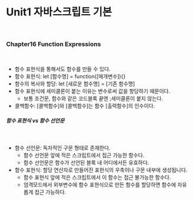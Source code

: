 # Unit1 자바스크립트 기본
<br>

### Chapter16 Function Expressions
<br>

- 함수 표현식을 통해서도 함수를 만들 수 있다.
- 함수 표현식: let [함수명] = function([매개변수]){}
- 함수의 복사와 할당: let [새로운 함수명] = [기존 함수명]
- 함수 표현식에 세미클론이 붙는 이유는 변수로써 값을 항당하기 때문이다.
	- 보통 조건문, 함수와 같은 코드블록 끝엔 ;세미클론이 붙지 않는다.
- 콜백함수: [콜백함수]와 [콜백함수]는 함수 [출력함수]의 인수이다.

##### 함수 표현식 vs 함수 선언문
<br>

- 함수 선언문: 독자적인 구문 형태로 존재한다.
	- 함수 선언문 앞에 적은 스크립트에서 접근 가능한 함수다.
	- 함수 선언문은 함수가 선언된 블록 내 어디에서든 유효하다.
- 함수 표현식: 할당 연산자로 만들어진 표현식의 우축이나 구문 내부에 생성됩니다.
	- 함수 표현식 앞에 적은 스크립트에서 이 함수는 접근 불가능한 함수다.
	- 엄격모드에서 외부변수에 함수 표현식으로 만든 함수를 할당하면 함수에 자유롭게 접근 가능하다.
